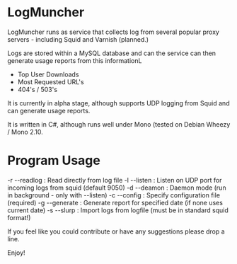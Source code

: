 LogMuncher
==========

LogMuncher runs as service that collects log from several popular proxy servers - including Squid and Varnish (planned.)

Logs are stored within a MySQL database and can the service can then generate usage reports from this informationL

* Top User Downloads
* Most Requested URL's
* 404's / 503's

It is currently in alpha stage, although supports UDP logging from Squid and can generate usage reports.

It is written in C#, although runs well under Mono (tested on Debian Wheezy / Mono 2.10.

Program Usage
=============

-r --readlog  : Read directly from log file
-l --listen   : Listen on UDP port for incoming logs from squid (default 9050)
-d --deamon   : Daemon mode (run in background - only with --listen)
-c --config   : Specify configuration file (required)
-g --generate : Generate report for specified date (if none uses current date)
-s --slurp    : Import logs from logfile (must be in standard squid format!)

If you feel like you could contribute or have any suggestions please drop a line.

Enjoy!
